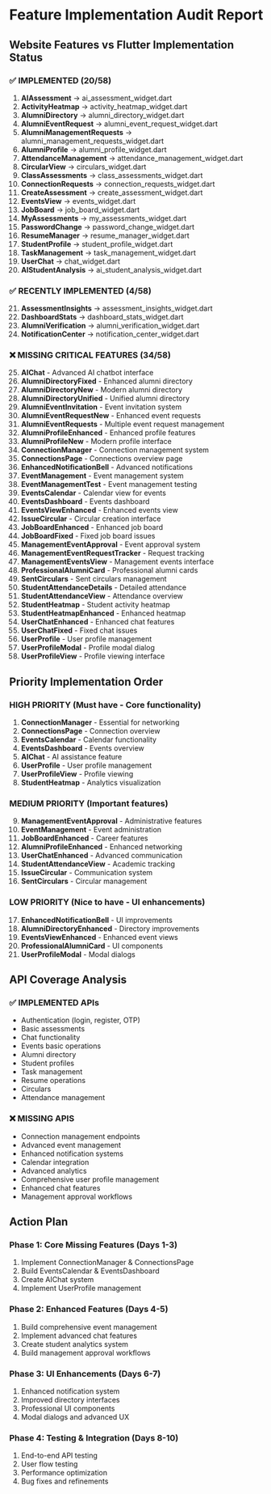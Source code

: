 # Feature Implementation Audit Report

## Website Features vs Flutter Implementation Status

### ✅ IMPLEMENTED (20/58)
1. **AIAssessment** → ai_assessment_widget.dart
2. **ActivityHeatmap** → activity_heatmap_widget.dart  
3. **AlumniDirectory** → alumni_directory_widget.dart
4. **AlumniEventRequest** → alumni_event_request_widget.dart
5. **AlumniManagementRequests** → alumni_management_requests_widget.dart
6. **AlumniProfile** → alumni_profile_widget.dart
7. **AttendanceManagement** → attendance_management_widget.dart
8. **CircularView** → circulars_widget.dart
9. **ClassAssessments** → class_assessments_widget.dart
10. **ConnectionRequests** → connection_requests_widget.dart
11. **CreateAssessment** → create_assessment_widget.dart
12. **EventsView** → events_widget.dart
13. **JobBoard** → job_board_widget.dart
14. **MyAssessments** → my_assessments_widget.dart
15. **PasswordChange** → password_change_widget.dart
16. **ResumeManager** → resume_manager_widget.dart
17. **StudentProfile** → student_profile_widget.dart
18. **TaskManagement** → task_management_widget.dart
19. **UserChat** → chat_widget.dart
20. **AIStudentAnalysis** → ai_student_analysis_widget.dart

### ✅ RECENTLY IMPLEMENTED (4/58)
21. **AssessmentInsights** → assessment_insights_widget.dart
22. **DashboardStats** → dashboard_stats_widget.dart  
23. **AlumniVerification** → alumni_verification_widget.dart
24. **NotificationCenter** → notification_center_widget.dart

### ❌ MISSING CRITICAL FEATURES (34/58)
25. **AIChat** - Advanced AI chatbot interface
26. **AlumniDirectoryFixed** - Enhanced alumni directory
27. **AlumniDirectoryNew** - Modern alumni directory
28. **AlumniDirectoryUnified** - Unified alumni directory
29. **AlumniEventInvitation** - Event invitation system
30. **AlumniEventRequestNew** - Enhanced event requests
31. **AlumniEventRequests** - Multiple event request management
32. **AlumniProfileEnhanced** - Enhanced profile features
33. **AlumniProfileNew** - Modern profile interface
34. **ConnectionManager** - Connection management system
35. **ConnectionsPage** - Connections overview page
36. **EnhancedNotificationBell** - Advanced notifications
37. **EventManagement** - Event management system
38. **EventManagementTest** - Event management testing
39. **EventsCalendar** - Calendar view for events
40. **EventsDashboard** - Events dashboard
41. **EventsViewEnhanced** - Enhanced events view
42. **IssueCircular** - Circular creation interface
43. **JobBoardEnhanced** - Enhanced job board
44. **JobBoardFixed** - Fixed job board issues
45. **ManagementEventApproval** - Event approval system
46. **ManagementEventRequestTracker** - Request tracking
47. **ManagementEventsView** - Management events interface
48. **ProfessionalAlumniCard** - Professional alumni cards
49. **SentCirculars** - Sent circulars management
50. **StudentAttendanceDetails** - Detailed attendance
51. **StudentAttendanceView** - Attendance overview
52. **StudentHeatmap** - Student activity heatmap
53. **StudentHeatmapEnhanced** - Enhanced heatmap
54. **UserChatEnhanced** - Enhanced chat features
55. **UserChatFixed** - Fixed chat issues
56. **UserProfile** - User profile management
57. **UserProfileModal** - Profile modal dialog
58. **UserProfileView** - Profile viewing interface

## Priority Implementation Order

### HIGH PRIORITY (Must have - Core functionality)
1. **ConnectionManager** - Essential for networking
2. **ConnectionsPage** - Connection overview
3. **EventsCalendar** - Calendar functionality
4. **EventsDashboard** - Events overview
5. **AIChat** - AI assistance feature
6. **UserProfile** - User profile management
7. **UserProfileView** - Profile viewing
8. **StudentHeatmap** - Analytics visualization

### MEDIUM PRIORITY (Important features)
9. **ManagementEventApproval** - Administrative features
10. **EventManagement** - Event administration
11. **JobBoardEnhanced** - Career features
12. **AlumniProfileEnhanced** - Enhanced networking
13. **UserChatEnhanced** - Advanced communication
14. **StudentAttendanceView** - Academic tracking
15. **IssueCircular** - Communication system
16. **SentCirculars** - Circular management

### LOW PRIORITY (Nice to have - UI enhancements)
17. **EnhancedNotificationBell** - UI improvements
18. **AlumniDirectoryEnhanced** - Directory improvements
19. **EventsViewEnhanced** - Enhanced event views
20. **ProfessionalAlumniCard** - UI components
21. **UserProfileModal** - Modal dialogs

## API Coverage Analysis

### ✅ IMPLEMENTED APIs
- Authentication (login, register, OTP)
- Basic assessments 
- Chat functionality
- Events basic operations
- Alumni directory
- Student profiles
- Task management
- Resume operations
- Circulars
- Attendance management

### ❌ MISSING APIS
- Connection management endpoints
- Advanced event management
- Enhanced notification systems
- Calendar integration
- Advanced analytics
- Comprehensive user profile management
- Enhanced chat features
- Management approval workflows

## Action Plan

### Phase 1: Core Missing Features (Days 1-3)
1. Implement ConnectionManager & ConnectionsPage
2. Build EventsCalendar & EventsDashboard  
3. Create AIChat system
4. Implement UserProfile management

### Phase 2: Enhanced Features (Days 4-5)
1. Build comprehensive event management
2. Implement advanced chat features
3. Create student analytics system
4. Build management approval workflows

### Phase 3: UI Enhancements (Days 6-7)
1. Enhanced notification system
2. Improved directory interfaces
3. Professional UI components
4. Modal dialogs and advanced UX

### Phase 4: Testing & Integration (Days 8-10)
1. End-to-end API testing
2. User flow testing
3. Performance optimization  
4. Bug fixes and refinements
